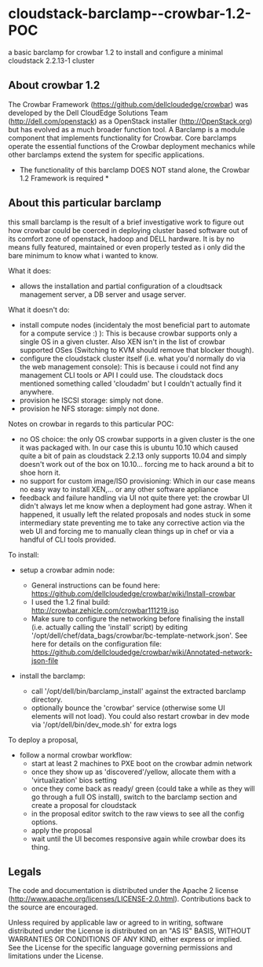 cloudstack-barclamp--crowbar-1.2-POC
====================================

a basic barclamp for crowbar 1.2 to install and configure a minimal cloudstack 2.2.13-1 cluster

About crowbar 1.2
-------------------------------------

The Crowbar Framework (https://github.com/dellcloudedge/crowbar) was developed by the Dell CloudEdge Solutions Team (http://dell.com/openstack) as a OpenStack installer (http://OpenStack.org) but has evolved as a much broader function tool. 
A Barclamp is a module component that implements functionality for Crowbar.  Core barclamps operate the essential functions of the Crowbar deployment mechanics while other barclamps extend the system for specific applications.

* The functionality of this barclamp DOES NOT stand alone, the Crowbar 1.2 Framework is required * 

About this particular barclamp
-------------------------------------

this small barclamp is the result of a brief investigative work to figure out how crowbar could be coerced in deploying cluster based software out of its comfort zone of openstack, hadoop and DELL hardware.
It is by no means fully featured, maintained or even properly tested as i only did the bare minimum to know what i wanted to know.


What it does:
 - allows the installation and partial configuration of a cloudtsack management server, a DB server and usage server.

 
What it doesn't do:
 - install compute nodes (incidentaly the most beneficial part to automate for a compute service :) ): This is because crowbar supports only a single OS in a given cluster. Also XEN isn't in the list of crowbar supported OSes (Switching to KVM should remove that blocker though).
 - configure the cloudstack cluster itself (i.e. what you'd normally do via the web management console): This is because i could not find any management CLI tools or API I could use. The cloudstack docs mentioned something called 'cloudadm' but I couldn't actually find it anywhere.
 - provision he ISCSI storage: simply not done.
 - provision he NFS storage: simply not done.
 
 
Notes on crowbar in regards to this particular POC:
 - no OS choice: the only OS crowbar supports in a given cluster is the one it was packaged with. In our case this is ubuntu 10.10 which caused quite a bit of pain as cloudstack 2.2.13 only supports 10.04 and simply doesn't work out of the box on 10.10... forcing me to hack around a bit to shoe horn it.
 - no support for custom image/ISO provisioning: Which in our case means no easy way to install XEN,... or any other software appliance
 - feedback and failure handling via UI not quite there yet: the crowbar UI didn't always let me know when a deployment had gone astray. When it happened, it usually left the related proposals and nodes stuck in some intermediary state preventing me to take any corrective action via the web UI and forcing me to manually clean things up in chef or via a handful of CLI tools provided.
 
 
To install:
 - setup a crowbar admin node:
   - General instructions can be found here: https://github.com/dellcloudedge/crowbar/wiki/Install-crowbar
   - I used the 1.2 final build: http://crowbar.zehicle.com/crowbar111219.iso
   - Make sure to configure the networking before finalising the install (i.e. actually calling the 'install' script) by editing '/opt/dell/chef/data_bags/crowbar/bc-template-network.json'. See here for details on the configuration file: https://github.com/dellcloudedge/crowbar/wiki/Annotated-network-json-file

 - install the barclamp:
   - call '/opt/dell/bin/barclamp_install' against the extracted barclamp directory.
   - optionally bounce the 'crowbar' service (otherwise some UI elements will not load). You could also restart crowbar in dev mode via '/opt/dell/bin/dev_mode.sh' for extra logs

   
To deploy a proposal,
 - follow a normal crowbar workflow:
   - start at least 2 machines to PXE boot on the crowbar admin network
   - once they show up as 'discovered'/yellow, allocate them with a 'virtualization' bios setting
   - once they come back as ready/ green (could take a while as they will go through a full OS install), switch to the barclamp section and create a proposal for cloudstack
   - in the proposal editor switch to the raw views to see all the config options.
   - apply the proposal
   - wait until the UI becomes responsive again while crowbar does its thing.


Legals
-------------------------------------
The code and documentation is distributed under the Apache 2 license (http://www.apache.org/licenses/LICENSE-2.0.html). Contributions back to the source are encouraged.

Unless required by applicable law or agreed to in writing, software
distributed under the License is distributed on an "AS IS" BASIS,
WITHOUT WARRANTIES OR CONDITIONS OF ANY KIND, either express or implied.
See the License for the specific language governing permissions and
limitations under the License.
